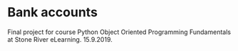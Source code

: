 # Bank accounts

Final project for course Python Object Oriented Programming Fundamentals at Stone River eLearning.
15.9.2019.
